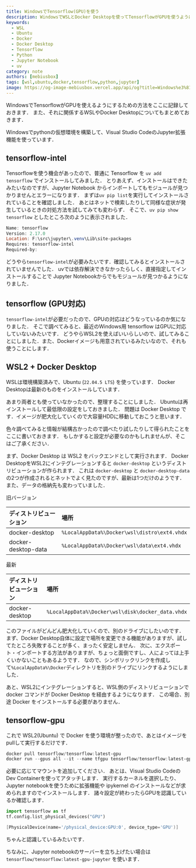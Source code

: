```yaml
---
title: WindowsでTensorflow(GPU)を使う
description: WindowsでWSLとDocker Desktopを使ってTensorflowがGPUを使うようにする方法
keywords:
  - WSL
  - Ubuntu
  - Docker
  - Docker Desktop
  - Tensorflow
  - Python
  - Jupyter Notebook
  - uv
category: note
authors: [mebiusbox]
tags: [wsl,ubuntu,docker,tensorflow,python,jupyter]
image: https://og-image-mebiusbox.vercel.app/api/og?title=Windows%e3%81%a7Tensorflow(GPU)%e3%82%92%e4%bd%bf%e3%81%86&subtitle=Windows%e3%81%a7WSL%e3%81%a8Docker+Desktop%e3%82%92%e4%bd%bf%e3%81%a3%e3%81%a6Tensorflow%e3%81%8cGPU%e3%82%92%e4%bd%bf%e3%81%86%e3%82%88%e3%81%86%e3%81%ab%e3%81%99%e3%82%8b%e6%96%b9%e6%b3%95&date=2024%2F09%2F20&tags=wsl,ubuntu,docker,tensorflow,python,jupyter
---
```


WindowsでTensorflowがGPUを使えるようにするための方法をここに記録しておきます．
また、それに関係するWSLやDocker Desktopについてもまとめておきます．

<!-- truncate -->

Windowsでpythonの仮想環境を構築して、Visual Studio CodeのJupyter拡張機能を使っています．

## tensorflow-intel

Tensorflowを使う機会があったので、普通に Tensorflow を `uv add tensorflow` でインストールしてみました．
とりあえず、インストールはできたみたいなのですが、Jupyter Notebook からインポートしてもモジュールが見つかりませんとエラーになります．
まずは`uv pip list`を実行してインストールされていることを確認しました．
あとはネットで検索したりして同様な症状が発生しているときの対処方法を試してみても変わらず．
そこで、`uv pip show tensorflow` としたところ次のように表示されました．

```powershell
Name: tensorflow
Version: 2.17.0
Location: F:\src\jupyter\.venv\Lib\site-packages
Requires: tensorflow-intel
Required-by:
```

どうやら`tensorflow-intel`が必要みたいです．確認してみるとインストールされていませんでした．
uvでは依存解決できなかったらしく、直接指定してインストールすることで Jupyter Notebookからでもモジュールが見つかるようになりました．

## tensorflow (GPU対応)

`tensorflow-intel`が必要だったので、GPUの対応はどうなっているのか気になりました．
そこで調べてみると、最近のWindows用 tensorflow はGPUに対応していないみたいです．
どうやらWSL2を使えばいいらしいので、試してみることにしました．また、Dockerイメージも用意されているみたいなので、それも使うことにします．

## WSL2 + Docker Desktop

WSLは環境構築済みで、Ubuntu (`22.04.5 LTS`) を使っています．
Docker Desktopは最新のものをインストールしています．

あまり両者とも使っていなかったので、整理することにしました．
Ubuntuは再インストールして最低限の設定をしておきました．
問題は Docker Desktop です．イメージが肥大化していくので大容量HDDに移動しておこうと思います．

色々調べてみると情報が結構古かったので調べたり試したりして得られたことをここに書いておきます．
もしかすると設定が必要なのかもしれませんが、そこはご了承ください．

まず、Docker Desktop は WSL2 をバックエンドとして実行されます．
Docker DesktopをWSL2にインテグレーションすると `docker-desktop` というディストリビューションが作られます．
これは `docker-desktop` と `docker-desktop-data` の2つが作成されるとネットでよく見たのですが、最新は1つだけのようです．
また、データの格納先も変わっていました．

旧バージョン

| ディストリビューション | 場所                                         |
| :--------------------- | :------------------------------------------- |
| docker-desktop         | `%LocalAppData%\Docker\wsl\distro\ext4.vhdx` |
| docker-desktop-data    | `%LocalAppData%\Docker\wsl\data\ext4.vhdx`   |

最新

| ディストリビューション | 場所                                              |
| :--------------------- | :------------------------------------------------ |
| docker-desktop         | `%LocalAppData%\Docker\wsl\disk\docker_data.vhdx` |

このファイルがどんどん肥大化していくので、別のドライブにしたいのです．
まず、Docker Desktop自体に設定で場所を変更できる機能がありますが、試してたところ失敗することが多く、まったく安定しません．
次に、エクスポート・インポートする方法がありますが、ちょっと面倒ですし、人によっては上手くいかないこともあるようです．
なので、シンボリックリンクを作成して`%LocalAppData%\Docker`ディレクトリを別のドライブにリンクするようにしました．

あと、WSL2にインテグレーションすると、WSL側のディストリビューションで docker コマンドが Docker Desktop を経由するようになります．
この場合、別途 Docker をインストールする必要がありません．

## tensorflow-gpu

これで WSL2(Ubuntu) で Docker を使う環境が整ったので、あとはイメージをpullして実行するだけです．

```powershell
docker pull tensorflow/tensorflow:latest-gpu
docker run --gpus all --it --name tfgpu tensorflow/tensorflow:latest-gpu
```

必要に応じてマウントを追加してください．
あとは、Visual Studio Codeの Dev Containerを使ってアタッチします．
実行するカーネルを選択したり、Jupyter notebookを使うために拡張機能や ipykernel のインストールなどが求められますのでインストールします．
諸々設定が終わったらGPUを認識しているか確認します．

```python title="IN"
import tensorflow as tf
tf.config.list_physical_devices("GPU")
```

```powershell title="OUT"
[PhysicalDevice(name='/physical_device:GPU:0', device_type='GPU')]
```

ちゃんと認識しているみたいです．

ちなみに、Jupyter notebookのサーバーを立ち上げたい場合は `tensorflow/tensorflow:latest-gpu-jupyter` を使います．
